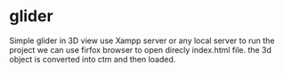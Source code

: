 # glider
Simple glider in 3D view
use Xampp server or any local server to run the project
we can use firfox browser to open direcly index.html file.
the 3d object is converted into ctm and then loaded.
